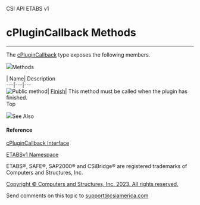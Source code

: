 ﻿

CSI API ETABS v1

# cPluginCallback Methods  
  
---  
  
The [cPluginCallback](1cc5a33a-c4aa-da01-b5a4-b465828ffe46.htm) type exposes
the following members.

![](../icons/SectionExpanded.png)Methods

| Name| Description  
---|---|---  
![Public method](../icons/pubmethod.gif)|
[Finish](44a6a04e-e6c6-41fe-6c78-d2a43c7607f4.htm)|  This method must be
called when the plugin has finished.  
Top

![](../icons/SectionExpanded.png)See Also

#### Reference

[cPluginCallback Interface](1cc5a33a-c4aa-da01-b5a4-b465828ffe46.htm)

[ETABSv1 Namespace](2780f1b8-2033-5289-2298-1cdb2a7508d9.htm)

ETABS®, SAFE®, SAP2000® and CSiBridge® are registered trademarks of Computers
and Structures, Inc.  

[Copyright © Computers and Structures, Inc. 2023. All rights
reserved.](http://www.csiamerica.com)

Send comments on this topic to
[support@csiamerica.com](mailto:support%40csiamerica.com?Subject=CSI%20API%20ETABS%20v1)

